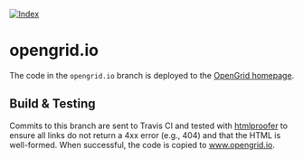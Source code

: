 [![Index ](https://img.shields.io/travis/Chicago/opengrid/opengrid.io.svg?style=flat-square)](https://travis-ci.org/Chicago/opengrid)

# opengrid.io

The code in the `opengrid.io` branch is deployed to the [OpenGrid homepage](www.opengrid.io).

## Build & Testing

Commits to this branch are sent to Travis CI and tested with [htmlproofer](https://github.com/gjtorikian/html-proofer) to ensure all links do not return a 4xx error (e.g., 404) and that the HTML is well-formed. When successful, the code is copied to www.opengrid.io.